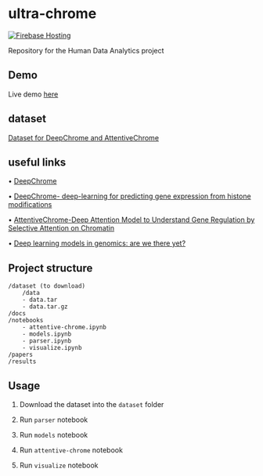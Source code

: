 # ultra-chrome

[![Firebase Hosting](https://github.com/davide97g/ultra-chrome/actions/workflows/firebase-hosting-merge.yml/badge.svg?branch=main)](https://github.com/davide97g/ultra-chrome/actions/workflows/firebase-hosting-merge.yml)

Repository for the Human Data Analytics project

## Demo

Live demo [here](https://ultra-chrome.web.app/)

## dataset

[Dataset for DeepChrome and AttentiveChrome](https://zenodo.org/record/2652278)

## useful links

• [DeepChrome](https://github.com/QData/DeepChrome)

• [DeepChrome- deep-learning for predicting gene expression from histone modifications](https://qdata.github.io/deep4biomed-web//2017/06/10/EpiGenome-DeepChrome/)

• [AttentiveChrome-Deep Attention Model to Understand Gene Regulation by Selective Attention on Chromatin](https://qdata.github.io/deep4biomed-web//2017/07/30/EpiGenome-AttentiveChrome/)

• [Deep learning models in genomics: are we there yet?](https://www.ncbi.nlm.nih.gov/pmc/articles/PMC7327302/)

## Project structure

```
/dataset (to download)
    /data
    - data.tar
    - data.tar.gz
/docs
/notebooks
    - attentive-chrome.ipynb
    - models.ipynb
    - parser.ipynb
    - visualize.ipynb
/papers
/results
```

## Usage

1. Download the dataset into the `dataset` folder

1. Run `parser` notebook

1. Run `models` notebook

1. Run `attentive-chrome` notebook

1. Run `visualize` notebook
